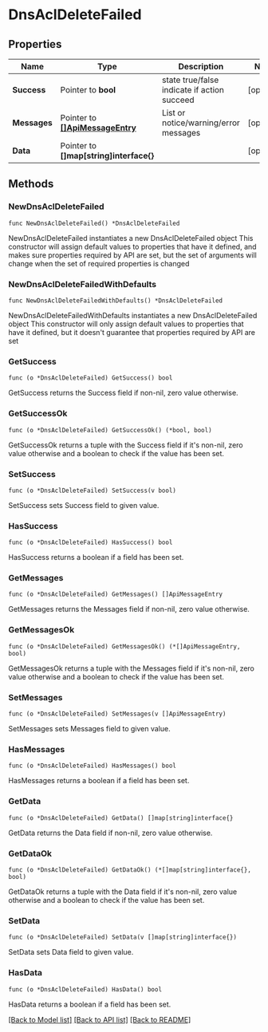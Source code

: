 # DnsAclDeleteFailed

## Properties

Name | Type | Description | Notes
------------ | ------------- | ------------- | -------------
**Success** | Pointer to **bool** | state true/false indicate if action succeed | [optional] 
**Messages** | Pointer to [**[]ApiMessageEntry**](ApiMessageEntry.md) | List or notice/warning/error messages | [optional] 
**Data** | Pointer to **[]map[string]interface{}** |  | [optional] 

## Methods

### NewDnsAclDeleteFailed

`func NewDnsAclDeleteFailed() *DnsAclDeleteFailed`

NewDnsAclDeleteFailed instantiates a new DnsAclDeleteFailed object
This constructor will assign default values to properties that have it defined,
and makes sure properties required by API are set, but the set of arguments
will change when the set of required properties is changed

### NewDnsAclDeleteFailedWithDefaults

`func NewDnsAclDeleteFailedWithDefaults() *DnsAclDeleteFailed`

NewDnsAclDeleteFailedWithDefaults instantiates a new DnsAclDeleteFailed object
This constructor will only assign default values to properties that have it defined,
but it doesn't guarantee that properties required by API are set

### GetSuccess

`func (o *DnsAclDeleteFailed) GetSuccess() bool`

GetSuccess returns the Success field if non-nil, zero value otherwise.

### GetSuccessOk

`func (o *DnsAclDeleteFailed) GetSuccessOk() (*bool, bool)`

GetSuccessOk returns a tuple with the Success field if it's non-nil, zero value otherwise
and a boolean to check if the value has been set.

### SetSuccess

`func (o *DnsAclDeleteFailed) SetSuccess(v bool)`

SetSuccess sets Success field to given value.

### HasSuccess

`func (o *DnsAclDeleteFailed) HasSuccess() bool`

HasSuccess returns a boolean if a field has been set.

### GetMessages

`func (o *DnsAclDeleteFailed) GetMessages() []ApiMessageEntry`

GetMessages returns the Messages field if non-nil, zero value otherwise.

### GetMessagesOk

`func (o *DnsAclDeleteFailed) GetMessagesOk() (*[]ApiMessageEntry, bool)`

GetMessagesOk returns a tuple with the Messages field if it's non-nil, zero value otherwise
and a boolean to check if the value has been set.

### SetMessages

`func (o *DnsAclDeleteFailed) SetMessages(v []ApiMessageEntry)`

SetMessages sets Messages field to given value.

### HasMessages

`func (o *DnsAclDeleteFailed) HasMessages() bool`

HasMessages returns a boolean if a field has been set.

### GetData

`func (o *DnsAclDeleteFailed) GetData() []map[string]interface{}`

GetData returns the Data field if non-nil, zero value otherwise.

### GetDataOk

`func (o *DnsAclDeleteFailed) GetDataOk() (*[]map[string]interface{}, bool)`

GetDataOk returns a tuple with the Data field if it's non-nil, zero value otherwise
and a boolean to check if the value has been set.

### SetData

`func (o *DnsAclDeleteFailed) SetData(v []map[string]interface{})`

SetData sets Data field to given value.

### HasData

`func (o *DnsAclDeleteFailed) HasData() bool`

HasData returns a boolean if a field has been set.


[[Back to Model list]](../README.md#documentation-for-models) [[Back to API list]](../README.md#documentation-for-api-endpoints) [[Back to README]](../README.md)


